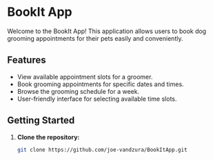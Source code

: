 # BookIt App

Welcome to the BookIt App! This application allows users to book dog grooming appointments for their pets easily and conveniently.

## Features

- View available appointment slots for a groomer.
- Book grooming appointments for specific dates and times.
- Browse the grooming schedule for a week.
- User-friendly interface for selecting available time slots.

## Getting Started

1. **Clone the repository:**
   ```bash
   git clone https://github.com/joe-vandzura/BookItApp.git
